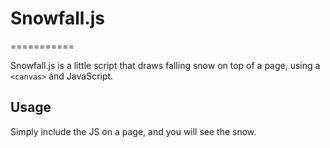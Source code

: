 # Snowfall.js
===========

Snowfall.js is a little script that draws falling snow on top of a page, using a `<canvas>` and JavaScript.

## Usage

Simply include the JS on a page, and you will see the snow.
